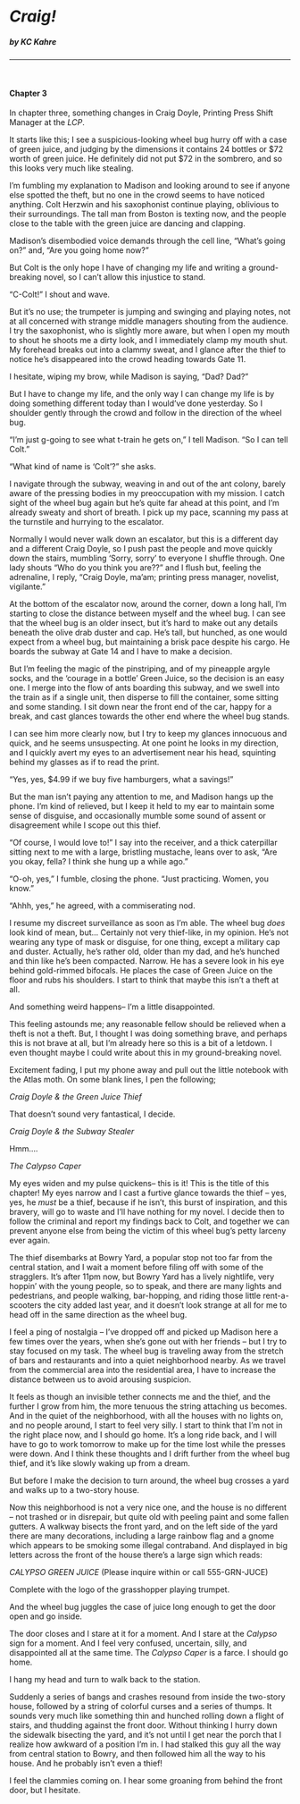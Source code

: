 # *Craig!*
##### by KC Kahre
---
&nbsp;
#### Chapter 3

In chapter three, something changes in Craig Doyle, Printing Press Shift Manager at the *LCP*.

It starts like this; I see a suspicious-looking wheel bug hurry off with a case of green juice, and judging by the dimensions it contains 24 bottles or $72 worth of green juice. He definitely did not put $72 in the sombrero, and so this looks very much like stealing.

I’m fumbling my explanation to Madison and looking around to see if anyone else spotted the theft, but no one in the crowd seems to have noticed anything. Colt Herzwin and his saxophonist continue playing, oblivious to their surroundings. The tall man from Boston is texting now, and the people close to the table with the green juice are dancing and clapping. 

Madison’s disembodied voice demands through the cell line, “What’s going on?” and, “Are you going home now?”

But Colt is the only hope I have of changing my life and writing a ground-breaking novel, so I can’t allow this injustice to stand.

“C-Colt!” I shout and wave.

But it’s no use; the trumpeter is jumping and swinging and playing notes, not at all concerned with strange middle managers shouting from the audience. I try the saxophonist, who is slightly more aware, but when I open my mouth to shout he shoots me a dirty look, and I immediately clamp my mouth shut. My forehead breaks out into a clammy sweat, and I glance after the thief to notice he’s disappeared into the crowd heading towards Gate 11.

I hesitate, wiping my brow, while Madison is saying, “Dad? Dad?”

But I have to change my life, and the only way I can change my life is by doing something different today than I would’ve done yesterday. So I shoulder gently through the crowd and follow in the direction of the wheel bug.

“I’m just g-going to see what t-train he gets on,” I tell Madison. “So I can tell Colt.”

“What kind of name is ‘Colt’?” she asks.

I navigate through the subway, weaving in and out of the ant colony, barely aware of the pressing bodies in my preoccupation with my mission. I catch sight of the wheel bug again but he’s quite far ahead at this point, and I’m already sweaty and short of breath. I pick up my pace, scanning my pass at the turnstile and hurrying to the escalator.

Normally I would never walk down an escalator, but this is a different day and a different Craig Doyle, so I push past the people and move quickly down the stairs, mumbling ‘Sorry, sorry’ to everyone I shuffle through. One lady shouts “Who do you think you are??” and I flush but, feeling the adrenaline, I reply, “Craig Doyle, ma’am; printing press manager, novelist, vigilante.”

At the bottom of the escalator now, around the corner, down a long hall, I’m starting to close the distance between myself and the wheel bug. I can see that the wheel bug is an older insect, but it’s hard to make out any details beneath the olive drab duster and cap. He’s tall, but hunched, as one would expect from a wheel bug, but maintaining a brisk pace despite his cargo. He boards the subway at Gate 14 and I have to make a decision.

But I’m feeling the magic of the pinstriping, and of my pineapple argyle socks, and the ‘courage in a bottle’ Green Juice, so the decision is an easy one. I merge into the flow of ants boarding this subway, and we swell into the train as if a single unit, then disperse to fill the container, some sitting and some standing. I sit down near the front end of the car, happy for a break, and cast glances towards the other end where the wheel bug stands.

I can see him more clearly now, but I try to keep my glances innocuous and quick, and he seems unsuspecting. At one point he looks in my direction, and I quickly avert my eyes to an advertisement near his head, squinting behind my glasses as if to read the print. 

“Yes, yes, $4.99 if we buy five hamburgers, what a savings!”

But the man isn’t paying any attention to me, and Madison hangs up the phone. I’m kind of relieved, but I keep it held to my ear to maintain some sense of disguise, and occasionally mumble some sound of assent or disagreement while I scope out this thief.

“Of course, I would love to!” I say into the receiver, and a thick caterpillar sitting next to me with a large, bristling mustache, leans over to ask, “Are you okay, fella? I think she hung up a while ago.”

“O-oh, yes,” I fumble, closing the phone. “Just practicing. Women, you know.”

“Ahhh, yes,” he agreed, with a commiserating nod. 

I resume my discreet surveillance as soon as I’m able. The wheel bug *does* look kind of mean, but… Certainly not very thief-like, in my opinion. He’s not wearing any type of mask or disguise, for one thing, except a military cap and duster. Actually, he’s rather old, older than my dad, and he’s hunched and thin like he’s been compacted. Narrow. He has a severe look in his eye behind gold-rimmed bifocals. He places the case of Green Juice on the floor and rubs his shoulders. I start to think that maybe this isn’t a theft at all.

And something weird happens– I’m a little disappointed. 

This feeling astounds me; any reasonable fellow should be relieved when a theft is not a theft. But, I thought I was doing something brave, and perhaps this is not brave at all, but I’m already here so this is a bit of a letdown. I even thought maybe I could write about this in my ground-breaking novel.

Excitement fading, I put my phone away and pull out the little notebook with the Atlas moth. On some blank lines, I pen the following;

*Craig Doyle & the Green Juice Thief*

That doesn’t sound very fantastical, I decide.

*Craig Doyle & the Subway Stealer*

Hmm….

*The Calypso Caper*

My eyes widen and my pulse quickens– this is it! This is the title of this chapter! My eyes narrow and I cast a furtive glance towards the thief – yes, yes, he *must* be a thief, because if he isn’t, this burst of inspiration, and this bravery, will go to waste and I’ll have nothing for my novel. I decide then to follow the criminal and report my findings back to Colt, and together we can prevent anyone else from being the victim of this wheel bug’s petty larceny ever again.

The thief disembarks at Bowry Yard, a popular stop not too far from the central station, and I wait a moment before filing off with some of the stragglers. It’s after 11pm now, but Bowry Yard has a lively nightlife, very hoppin’ with the young people, so to speak, and there are many lights and pedestrians, and people walking, bar-hopping, and riding those little rent-a-scooters the city added last year, and it doesn’t look strange at all for me to head off in the same direction as the wheel bug.

I feel a ping of nostalgia – I’ve dropped off and picked up Madison here a few times over the years, when she’s gone out with her friends – but I try to stay focused on my task. The wheel bug is traveling away from the stretch of bars and restaurants and into a quiet neighborhood nearby. As we travel from the commercial area into the residential area, I have to increase the distance between us to avoid arousing suspicion.

It feels as though an invisible tether connects me and the thief, and the further I grow from him, the more tenuous the string attaching us becomes. And in the quiet of the neighborhood, with all the houses with no lights on, and no people around, I start to feel very silly. I start to think that I’m not in the right place now, and I should go home. It’s a long ride back, and I will have to go to work tomorrow to make up for the time lost while the presses were down. And I think these thoughts and I drift further from the wheel bug thief, and it’s like slowly waking up from a dream.

But before I make the decision to turn around, the wheel bug crosses a yard and walks up to a two-story house. 

Now this neighborhood is not a very nice one, and the house is no different – not trashed or in disrepair, but quite old with peeling paint and some fallen gutters. A walkway bisects the front yard, and on the left side of the yard there are many decorations, including a large rainbow flag and a gnome which appears to be smoking some illegal contraband. And displayed in big letters across the front of the house there’s a large sign which reads:

*CALYPSO GREEN JUICE*
(Please inquire within or call 555-GRN-JUCE)

Complete with the logo of the grasshopper playing trumpet. 

And the wheel bug juggles the case of juice long enough to get the door open and go inside.

The door closes and I stare at it for a moment. And I stare at the *Calypso* sign for a moment. And I feel very confused, uncertain, silly, and disappointed all at the same time. The *Calypso Caper* is a farce. I should go home.

I hang my head and turn to walk back to the station.

Suddenly a series of bangs and crashes resound from inside the two-story house, followed by a string of colorful curses and a series of thumps. It sounds very much like something thin and hunched rolling down a flight of stairs, and thudding against the front door. Without thinking I hurry down the sidewalk bisecting the yard, and it’s not until I get near the porch that I realize how awkward of a position I’m in. I had stalked this guy all the way from central station to Bowry, and then followed him all the way to his house. And he probably isn’t even a thief!

I feel the clammies coming on. I hear some groaning from behind the front door, but I hesitate.
